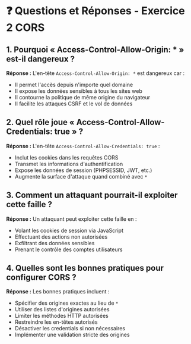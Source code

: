 # ❓ Questions et Réponses - Exercice 2 CORS

## 1. Pourquoi « Access-Control-Allow-Origin: * » est-il dangereux ?

**Réponse :**
L'en-tête `Access-Control-Allow-Origin: *` est dangereux car :
- Il permet l'accès depuis n'importe quel domaine
- Il expose les données sensibles à tous les sites web
- Il contourne la politique de même origine du navigateur
- Il facilite les attaques CSRF et le vol de données

## 2. Quel rôle joue « Access-Control-Allow-Credentials: true » ?

**Réponse :**
L'en-tête `Access-Control-Allow-Credentials: true` :
- Inclut les cookies dans les requêtes CORS
- Transmet les informations d'authentification
- Expose les données de session (PHPSESSID, JWT, etc.)
- Augmente la surface d'attaque quand combiné avec `*`

## 3. Comment un attaquant pourrait-il exploiter cette faille ?

**Réponse :**
Un attaquant peut exploiter cette faille en :
- Volant les cookies de session via JavaScript
- Effectuant des actions non autorisées
- Exfiltrant des données sensibles
- Prenant le contrôle des comptes utilisateurs

## 4. Quelles sont les bonnes pratiques pour configurer CORS ?

**Réponse :**
Les bonnes pratiques incluent :
- Spécifier des origines exactes au lieu de `*`
- Utiliser des listes d'origines autorisées
- Limiter les méthodes HTTP autorisées
- Restreindre les en-têtes autorisés
- Désactiver les credentials si non nécessaires
- Implémenter une validation stricte des origines
